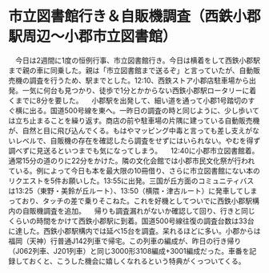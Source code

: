 # 市立図書館行き＆自販機調査（西鉄小郡駅周辺～小郡市立図書館）

<div class="section">　今日は2週間に1度の恒例行事、市立図書館行き。今日は横着をして西鉄小郡駅まで親の車に同乗した。親は「市立図書館まで送るぞ」と言っていたが、自動販売機の調査を行うため、駅までとした。12:10、西鉄ストア小郡店駐車場から出発。一気に何台も見つかり、徒歩で1分とかからない西鉄小郡駅ロータリーに着くまでに8分を要した。 　小郡駅を出発して、細い道を通って小郡1号踏切のすぐ横に出る。国道500号線を東へ。一昨日の調査の時と同じように、少し歩いては立ち止まることを繰り返す。商店の前や駐車場の片隅に建っている自動販売機が、自然と目に飛び込んでくる。もはやマッピング中毒と言っても差し支えがないレベルで、自販機の存在を確認したら調査をせずにはいられない。やむを得ず調べずに見送るといつまでも気になってしまう。 　12:40に小郡市立図書館着。通常15分の道のりに22分をかけた。隣の文化会館では小郡市民文化祭が行われている。例によって今日も本を最大限の10冊借り、さらに市立図書館にない本のリクエストを5件お願いした。13:55に出発。三国が丘方面のコミュニティバスは13:25（東野・美鈴が丘ルート）、13:50（横隈・津古ルート）に発車してしまっており、タッチの差で乗りそこねた。これを好機としてついでに西鉄小郡駅構内の自販機調査を追加。 　帰りも調査漏れがないか確認して回り、行きと同じくらいの時間をかけて西鉄小郡駅に到着。国道500号線往復の調査台数は33台に達した。西鉄小郡駅構内では延べ15台を調査。呆れるほどに多い。小郡からは福岡（天神）行普通J142列車で帰宅。この列車の編成が、昨日の行き帰り（J062列車、J201列車）と同じ3000形3108編成+3001編成だった。車番を記録しておくと、こうした機会に嬉しくなれるという特典がくっついてくる。</div>